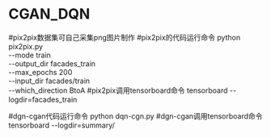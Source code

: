 # CGAN_DQN
#pix2pix数据集可自己采集png图片制作
#pix2pix的代码运行命令
python pix2pix.py \
  --mode train \
  --output_dir facades_train \
  --max_epochs 200 \
  --input_dir facades/train \
  --which_direction BtoA
#pix2pix调用tensorboard命令
tensorboard --logdir=facades_train

#dgn-cgan代码运行命令
python dqn-cgn.py
#dgn-cgan调用tensorboard命令
tensorboard --logdir=summary/
